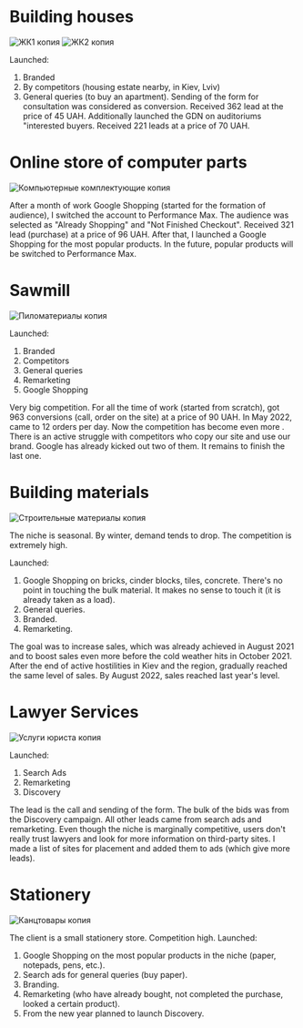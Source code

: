 <h1><b>Building houses</b></h1>

![ЖК1 копия](https://user-images.githubusercontent.com/113106509/189108913-cd4c75ee-3bba-403c-8c2c-6b0c39b52fa4.png)
![ЖК2 копия](https://user-images.githubusercontent.com/113106509/189108953-b6a13677-e5dd-4836-9616-0535b6e23dd1.png)

Launched:
1. Branded
2. By competitors (housing estate nearby, in Kiev, Lviv)
3. General queries (to buy an apartment).
Sending of the form for consultation was considered as conversion. Received 362 lead at the price of 45 UAH.
Additionally launched the GDN on auditoriums "interested buyers. Received 221 leads at a price of 70 UAH.

<h1><b>Online store of computer parts</b></h1>

![Компьютерные комплектующие копия](https://user-images.githubusercontent.com/113106509/189109180-153a7dd1-9406-4556-a010-b583d6be3f36.png)

After a month of work Google Shopping (started for the formation of
audience), I switched the account to Performance Max.
The audience was selected as "Already Shopping" and "Not Finished
Checkout". Received 321 lead (purchase) at a price of 96 UAH.
After that, I launched a Google Shopping for the most popular products. In the future, popular products will be switched to Performance Max.

<h1><b>Sawmill</b></h1>

![Пиломатериалы копия](https://user-images.githubusercontent.com/113106509/189109290-a279dcb6-77c4-4257-9de0-235245b89f51.png)

Launched:
1. Branded
2. Competitors
3. General queries
4. Remarketing
5. Google Shopping

Very big competition.
For all the time of work (started from scratch), got 963 conversions
(call, order on the site) at a price of 90 UAH. In May 2022, came to 12 orders per day. Now the competition has become even more . There is an active struggle with competitors who copy our site and use our brand.
Google has already kicked out two of them. It remains to finish the last one.

<h1><b>Building materials</b></h1>

![Строительные материалы копия](https://user-images.githubusercontent.com/113106509/189109447-7bb3a792-46a4-45c7-862a-4eb81854829f.png)

The niche is seasonal. By winter, demand tends to drop. The competition is extremely high.

Launched:
1. Google Shopping on bricks, cinder blocks, tiles, concrete. There's no point in touching the bulk material.
It makes no sense to touch it (it is already taken as a load).
2. General queries.
3. Branded.
4. Remarketing.

The goal was to increase sales, which was already achieved in August 2021 and to boost sales even more before the cold weather hits in October 2021.
After the end of active hostilities in Kiev and the region, gradually reached the same level of sales. By August 2022, sales reached last year's level.

<h1><b>Lawyer Services</b></h1>

![Услуги юриста копия](https://user-images.githubusercontent.com/113106509/189109576-0e1cd06d-2933-4d20-9b2f-592cd49e5c43.png)

Launched:
1. Search Ads
2. Remarketing
3. Discovery

The lead is the call and sending of the form. The bulk of the bids was from the Discovery campaign. All other leads came from search ads and remarketing.
Even though the niche is marginally competitive, users don't really trust lawyers and look for more information on third-party sites. I made a list of sites for placement and added them to ads (which give more leads).

<h1><b>Stationery</b></h1>

![Канцтовары копия](https://user-images.githubusercontent.com/113106509/189109803-ba43980c-34bc-4415-8edf-7053b03e0abd.png)

The client is a small stationery store. Competition
high.
Launched:
1. Google Shopping on the most popular products in the niche (paper,
notepads, pens, etc.).
2. Search ads for general queries (buy paper).
3. Branding.
4. Remarketing (who have already bought, not completed the purchase, looked
a certain product).
5. From the new year planned to launch Discovery.
